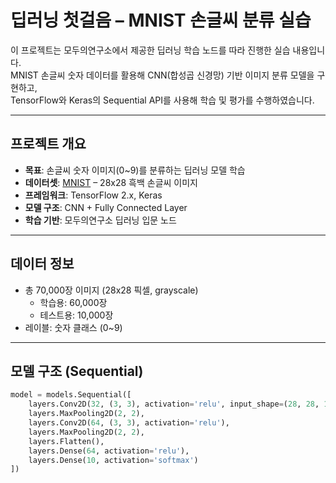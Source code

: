 # 딥러닝 첫걸음 – MNIST 손글씨 분류 실습

이 프로젝트는 모두의연구소에서 제공한 딥러닝 학습 노드를 따라 진행한 실습 내용입니다.  
MNIST 손글씨 숫자 데이터를 활용해 CNN(합성곱 신경망) 기반 이미지 분류 모델을 구현하고,  
TensorFlow와 Keras의 Sequential API를 사용해 학습 및 평가를 수행하였습니다.

---

## 프로젝트 개요

- **목표**: 손글씨 숫자 이미지(0~9)를 분류하는 딥러닝 모델 학습
- **데이터셋**: [MNIST](http://yann.lecun.com/exdb/mnist/) – 28x28 흑백 손글씨 이미지
- **프레임워크**: TensorFlow 2.x, Keras
- **모델 구조**: CNN + Fully Connected Layer
- **학습 기반**: 모두의연구소 딥러닝 입문 노드

---

## 데이터 정보

- 총 70,000장 이미지 (28x28 픽셀, grayscale)
  - 학습용: 60,000장
  - 테스트용: 10,000장
- 레이블: 숫자 클래스 (0~9)

---

## 모델 구조 (Sequential)

```python
model = models.Sequential([
    layers.Conv2D(32, (3, 3), activation='relu', input_shape=(28, 28, 1)),
    layers.MaxPooling2D(2, 2),
    layers.Conv2D(64, (3, 3), activation='relu'),
    layers.MaxPooling2D(2, 2),
    layers.Flatten(),
    layers.Dense(64, activation='relu'),
    layers.Dense(10, activation='softmax')
])
